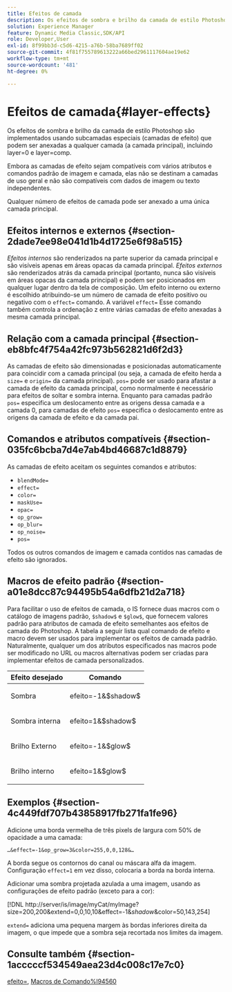 ```yaml
---
title: Efeitos de camada
description: Os efeitos de sombra e brilho da camada de estilo Photoshop são implementados usando subcamadas especiais (camadas de efeito) que podem ser anexadas a qualquer camada (a camada principal), incluindo layer=0 e layer=comp.
solution: Experience Manager
feature: Dynamic Media Classic,SDK/API
role: Developer,User
exl-id: 8f99bb3d-c5d6-4215-a76b-58ba7689ff02
source-git-commit: 4f81f755789613222a66bed2961117604ae19e62
workflow-type: tm+mt
source-wordcount: '481'
ht-degree: 0%

---
```


# Efeitos de camada{#layer-effects}

Os efeitos de sombra e brilho da camada de estilo Photoshop são implementados usando subcamadas especiais (camadas de efeito) que podem ser anexadas a qualquer camada (a camada principal), incluindo layer=0 e layer=comp.

Embora as camadas de efeito sejam compatíveis com vários atributos e comandos padrão de imagem e camada, elas não se destinam a camadas de uso geral e não são compatíveis com dados de imagem ou texto independentes.

Qualquer número de efeitos de camada pode ser anexado a uma única camada principal.

## Efeitos internos e externos {#section-2dade7ee98e041d1b4d1725e6f98a515}

*Efeitos internos* são renderizados na parte superior da camada principal e são visíveis apenas em áreas opacas da camada principal. *Efeitos externos* são renderizados atrás da camada principal (portanto, nunca são visíveis em áreas opacas da camada principal) e podem ser posicionados em qualquer lugar dentro da tela de composição. Um efeito interno ou externo é escolhido atribuindo-se um número de camada de efeito positivo ou negativo com o `effect=` comando. A variável `effect=` Esse comando também controla a ordenação z entre várias camadas de efeito anexadas à mesma camada principal.

## Relação com a camada principal {#section-eb8bfc4f754a42fc973b562821d6f2d3}

As camadas de efeito são dimensionadas e posicionadas automaticamente para coincidir com a camada principal (ou seja, a camada de efeito herda a `size=` e `origin=` da camada principal). `pos=` pode ser usado para afastar a camada de efeito da camada principal, como normalmente é necessário para efeitos de soltar e sombra interna. Enquanto para camadas padrão `pos=` especifica um deslocamento entre as origens dessa camada e a camada 0, para camadas de efeito `pos=` especifica o deslocamento entre as origens da camada de efeito e da camada pai.

## Comandos e atributos compatíveis {#section-035fc6bcba7d4e7ab4bd46687c1d8879}

As camadas de efeito aceitam os seguintes comandos e atributos:

* `blendMode=`
* `effect=`
* `color=`
* `maskUse=`
* `opac=`
* `op_grow=`
* `op_blur=`
* `op_noise=`
* `pos=`

Todos os outros comandos de imagem e camada contidos nas camadas de efeito são ignorados.

## Macros de efeito padrão {#section-a01e8dcc87c94495b54a6dfb21d2a718}

Para facilitar o uso de efeitos de camada, o IS fornece duas macros com o catálogo de imagens padrão, `$shadow$` e `$glow$`, que fornecem valores padrão para atributos de camada de efeito semelhantes aos efeitos de camada do Photoshop. A tabela a seguir lista qual comando de efeito e macro devem ser usados para implementar os efeitos de camada padrão. Naturalmente, qualquer um dos atributos especificados nas macros pode ser modificado no URL ou macros alternativas podem ser criadas para implementar efeitos de camada personalizados.

<table id="table_8089C41AD1F24223A58C7DD8F4DDF73C"> 
 <thead> 
  <tr> 
   <th class="entry"> <b> Efeito desejado</b> </th> 
   <th class="entry"> <b> Comando</b> </th> 
  </tr> 
 </thead>
 <tbody> 
  <tr> 
   <td> <p> Sombra </p> </td> 
   <td> <p> <span class="codeph"> efeito=-1&amp;$shadow$</span> </p> </td> 
  </tr> 
  <tr> 
   <td> <p> Sombra interna </p> </td> 
   <td> <p> <span class="codeph"> efeito=1&amp;$shadow$</span> </p> </td> 
  </tr> 
  <tr> 
   <td> <p> Brilho Externo </p> </td> 
   <td> <p> <span class="codeph"> efeito=-1&amp;$glow$</span> </p> </td> 
  </tr> 
  <tr> 
   <td> <p> Brilho interno </p> </td> 
   <td> <p> <span class="codeph"> efeito=1&amp;$glow$</span> </p> </td> 
  </tr> 
 </tbody> 
</table>

## Exemplos {#section-4c449fdf707b43858917fb271fa1fe96}

Adicione uma borda vermelha de três pixels de largura com 50% de opacidade a uma camada:

`…&effect=-1&op_grow=3&color=255,0,0,128&…`

A borda segue os contornos do canal ou máscara alfa da imagem. Configuração `effect=1` em vez disso, colocaria a borda na borda interna.

Adicionar uma sombra projetada azulada a uma imagem, usando as configurações de efeito padrão (exceto para a cor):

[!DNL http://server/is/image/myCat/myImage?size=200,200&extend=0,0,10,10&effect=-1&$shadow$&color=50,143,254]

`extend=` adiciona uma pequena margem às bordas inferiores direita da imagem, o que impede que a sombra seja recortada nos limites da imagem.

## Consulte também {#section-1acccccf534549aea23d4c008c17e7c0}

[efeito=](../../../../../is-api/http-ref/image-serving-api-ref/c-http-protocol-reference/c-command-reference/r-effect.md#reference-b1296c4afed047fb921bbc1e33752135), [Macros de Comando%l94560](../../../../../is-api/http-ref/image-serving-api-ref/c-http-protocol-reference/c-syntax-and-features/r-is-http-command-macros.md#reference-ea2a9571c65a46da83eca27d0013cbf9)
